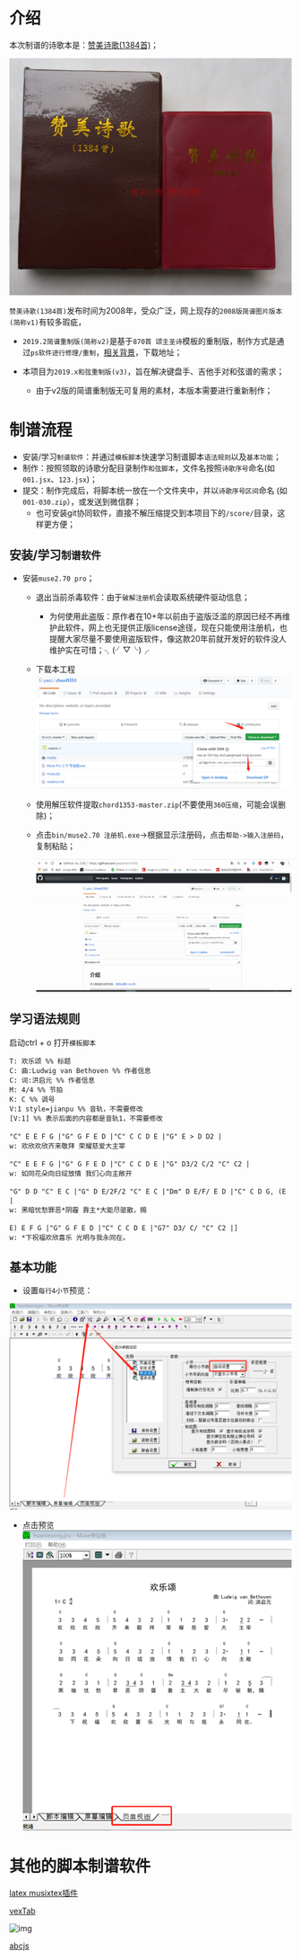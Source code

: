 #  介绍

本次制谱的诗歌本是：[赞美诗歌(1384首)](1353+31短歌)；

![1550461063334](media/1550461063334.png)

`赞美诗歌(1384首)`发布时间为2008年，受众广泛，网上现存的`2008版简谱图片版本(简称v1)`有较多瑕疵，

- `2019.2简谱重制版(简称v2)`是基于`870首 颂主圣诗`模板的重制版，制作方式是通过`ps软件进行修理/重制`，[相关背景](https://mp.weixin.qq.com/s/zCDR5XIvoTCfuISDh_yGwg)，下载地址；

- 本项目为`2019.x和弦重制版(v3)`，旨在解决键盘手、吉他手对和弦谱的需求；

  - 由于v2版的简谱重制版无可复用的素材，本版本需要进行重新制作；

    



# 制谱流程

- 安装/学习`制谱软件`：并通过`模板脚本`快速学习制谱脚本`语法规则`以及`基本功能`；
- 制作：按照领取的诗歌分配目录制作`和弦脚本`，文件名按照`诗歌序号`命名(如 `001.jsx`、`123.jsx`)；
- 提交：制作完成后，将脚本统一放在一个文件夹中，并以`诗歌序号区间`命名 (如`001-030.zip`），或发送到微信群；
  - 也可安装git协同软件，直接不解压缩提交到本项目下的`/score/`目录，这样更方便；



## 安装/学习`制谱软件`

- 安装`muse2.70 pro`；

  - 退出当前杀毒软件：由于`破解注册机`会读取系统硬件驱动信息；
    - 为何使用此盗版：原作者在10+年以前由于盗版泛滥的原因已经不再维护此软件，网上也无提供正版license途径，现在只能使用注册机，也提醒大家尽量不要使用盗版软件，像这款20年前就开发好的软件没人维护实在可惜；╮(╯▽╰)╭
  - 下载本工程![1550479332840](media/1550479332840.png)

  - 使用解压软件提取`chord1353-master.zip`(不要使用`360压缩`，可能会误删除)；

  - 点击`bin/muse2.70 注册机.exe`->根据显示注册码，点击`帮助->输入注册码`，复制粘贴；

    ![](/media/op1.gif)

    

## 学习语法规则

启动ctrl + o 打开`模板脚本`

```
T: 欢乐颂 %% 标题
C: 曲:Ludwig van Bethoven %% 作者信息
C: 词:洪启元 %% 作者信息
M: 4/4 %% 节拍
K: C %% 调号
V:1 style=jianpu %% 音轨，不需要修改
[V:1] %% 表示后面的内容都是音轨1，不需要修改

"C" E E F G |"G" G F E D |"C" C C D E |"G" E > D D2 |
w: 欢欣欢欣齐来敬拜 荣耀慈爱大主宰

"C" E E F G |"G" G F E D |"C" C C D E |"G" D3/2 C/2 "C" C2 |
w: 如同花朵向日绽放情 我们心向主敞开

"G" D D "C" E C |"G" D E/2F/2 "C" E C |"Dm" D E/F/ E D |"C" C D G, (E |
w: 黑暗忧愁罪恶*阴霾 靠主*大能尽驱散，赐

E) E F G |"G" G F E D |"C" C C D E |"G7" D3/ C/ "C" C2 |]
w: *下祝福欢欣喜乐 光明与我永同在。

```

## 基本功能

- 设置`每行4小节`预览：

![1550478492457](media/1550478492457.png)

- 点击预览![1550478531841](media/1550478531841.png)



# 其他的脚本制谱软件

[latex musixtex插件](https://blog.csdn.net/u012136352/article/details/80027125)

[vexTab](https://www.52cmajor.com/doc?doc=vextab)

![img](https://img3.doubanio.com/view/group_topic/large/public/p101500172.jpg)

[abcjs](https://github.com/paulrosen/abcjs)


